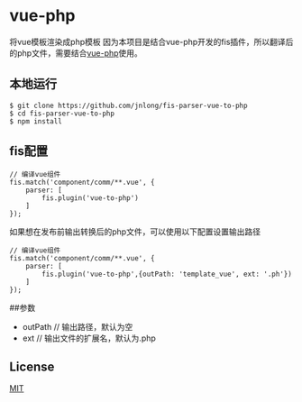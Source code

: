 # vue-php
将vue模板渲染成php模板
因为本项目是结合vue-php开发的fis插件，所以翻译后的php文件，需要结合[vue-php](https://github.com/Joe3Ray/vue-php)使用。

## 本地运行

``` shell
$ git clone https://github.com/jnlong/fis-parser-vue-to-php
$ cd fis-parser-vue-to-php
$ npm install
```

## fis配置

    // 编译vue组件
    fis.match('component/comm/**.vue', {
        parser: [
            fis.plugin('vue-to-php')
        ]
    });

如果想在发布前输出转换后的php文件，可以使用以下配置设置输出路径
    
    // 编译vue组件
    fis.match('component/comm/**.vue', {
        parser: [
            fis.plugin('vue-to-php',{outPath: 'template_vue', ext: '.ph'})
        ]
    });

##参数

* outPath  // 输出路径，默认为空
* ext      // 输出文件的扩展名，默认为.php

## License

[MIT](https://opensource.org/licenses/MIT)